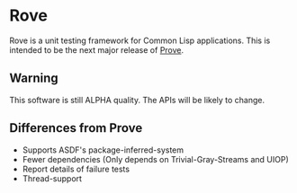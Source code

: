 # Rove

Rove is a unit testing framework for Common Lisp applications. This is intended to be the next major release of [Prove](https://github.com/fukamachi/prove).

## Warning

This software is still ALPHA quality. The APIs will be likely to change.

## Differences from Prove

* Supports ASDF's package-inferred-system
* Fewer dependencies (Only depends on Trivial-Gray-Streams and UIOP)
* Report details of failure tests
* Thread-support
